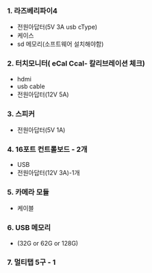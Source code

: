 


### 1. 라즈베리파이4
  - 전원아답터(5V 3A usb cType)
  - 케이스
  - sd 메모리(소프트웨어 설치해야함)

### 2. 터치모니터( eCal Ccal- 칼리브레이션 체크) 
  - hdmi
  - usb cable
  - 전원아답터(12V 5A)

### 3. 스피커 
  - 전원아답터(5V 1A)

### 4. 16포트 컨트롤보드 - 2개 
  - USB 
  - 전원아답터(12V 3A)-1개

### 5. 카메라 모듈
  - 케이블

### 6. USB 메모리
  - (32G or 62G or 128G)

### 7. 멀티탭 5구 - 1 
